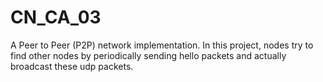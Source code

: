 # CN_CA_03

A Peer to Peer (P2P) network implementation. In this project, nodes try to find other nodes by periodically sending hello packets and actually broadcast these udp packets. 
